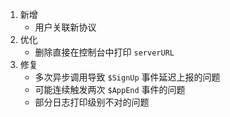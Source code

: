 1. 新增
   - 用户关联新协议
2. 优化
   - 删除直接在控制台中打印 `serverURL`
3. 修复
   - 多次异步调用导致 `$SignUp` 事件延迟上报的问题
   - 可能连续触发两次 `$AppEnd` 事件的问题
   - 部分日志打印级别不对的问题
